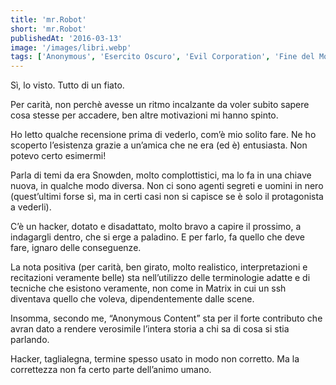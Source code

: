 ```yaml
---
title: 'mr.Robot'
short: 'mr.Robot'
publishedAt: '2016-03-13'
image: '/images/libri.webp'
tags: ['Anonymous', 'Esercito Oscuro', 'Evil Corporation', 'Fine del Mondo', 'fSociety', 'Fuffa', 'Hacker', 'Lobby', 'Loggie Massoniche', 'mr.robot', 'Potenti', 'Realtà', 'Series', 'Sicurezza', 'Telefilm']
---
```


Sì, lo visto. Tutto di un fiato.

Per carità, non perchè avesse un ritmo incalzante da voler subito sapere cosa stesse per accadere, ben altre motivazioni mi hanno spinto.

Ho letto qualche recensione prima di vederlo, com’è mio solito fare. Ne ho scoperto l’esistenza grazie a un’amica che ne era (ed è) entusiasta. Non potevo certo esimermi!

Parla di temi da era Snowden, molto complottistici, ma lo fa in una chiave nuova, in qualche modo diversa. Non ci sono agenti segreti e uomini in nero (quest’ultimi forse sì, ma in certi casi non si capisce se è solo il protagonista a vederli).

C’è un hacker, dotato e disadattato, molto bravo a capire il prossimo, a indagargli dentro, che si erge a paladino. E per farlo, fa quello che deve fare, ignaro delle conseguenze.

La nota positiva (per carità, ben girato, molto realistico, interpretazioni e recitazioni veramente belle) sta nell’utilizzo delle terminologie adatte e di tecniche che esistono veramente, non come in Matrix in cui un ssh diventava quello che voleva, dipendentemente dalle scene.

Insomma, secondo me, “Anonymous Content” sta per il forte contributo che avran dato a rendere verosimile l’intera storia a chi sa di cosa si stia parlando.

Hacker, taglialegna, termine spesso usato in modo non corretto. Ma la correttezza non fa certo parte dell’animo umano.